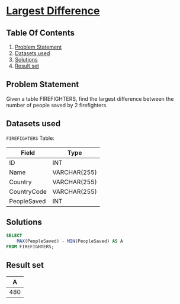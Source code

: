 # [Largest Difference](https://www.interviewbit.com/problems/largest-difference/)

## Table Of Contents
1. [Problem Statement](#problem-statement)
2. [Datasets used](#datasets-used)
3. [Solutions](#solutions)
4. [Result set](#result-set)

## Problem Statement

Given a table FIREFIGHTERS, find the largest difference between the number of people saved by 2 firefighters.

## Datasets used

```FIREFIGHTERS``` Table:

| Field       | Type         |
| ----------- | ------------ |
| ID          | INT          |
| Name        | VARCHAR(255) |
| Country     | VARCHAR(255) |
| CountryCode | VARCHAR(255) |
| PeopleSaved | INT          |

## Solutions

```sql
SELECT
    MAX(PeopleSaved) - MIN(PeopleSaved) AS A
FROM FIREFIGHTERS;
```

## Result set

| **A** |
| ----- |
| 480   |